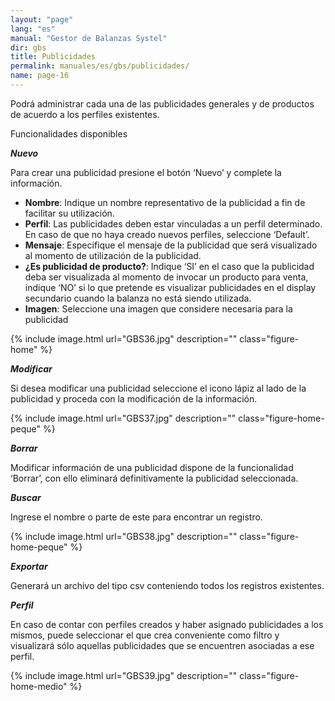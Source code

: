 ```yaml
---
layout: "page"
lang: "es"
manual: "Gestor de Balanzas Systel"
dir: gbs
title: Publicidades
permalink: manuales/es/gbs/publicidades/
name: page-16
---
```

Podrá administrar cada una de las publicidades generales y de productos de acuerdo a los perfiles existentes. 

Funcionalidades disponibles

***Nuevo***

Para crear una publicidad presione el botón ‘Nuevo’ y complete la información.

- **Nombre**: Indique un nombre representativo de la publicidad a fin de facilitar su utilización.
- **Perfil**: Las publicidades deben estar vinculadas a un perfil determinado. En caso de que no haya creado nuevos perfiles, seleccione ‘Default’.
- **Mensaje**: Especifique el mensaje de la publicidad que será visualizado al momento de utilización de la publicidad.
- **¿Es publicidad de producto?**: Indique ‘SI’ en el caso que la publicidad deba ser visualizada al momento de invocar un producto para venta, indique ‘NO’ si lo que pretende es visualizar publicidades en el display secundario cuando la balanza no está siendo utilizada.
- **Imagen**: Seleccione una imagen que considere necesaria para la publicidad

{% include image.html url="GBS36.jpg" description="" class="figure-home" %}

***Modificar***

Si desea modificar una publicidad seleccione el icono lápiz al lado de la publicidad y proceda con la modificación de la información. 

{% include image.html url="GBS37.jpg" description="" class="figure-home-peque" %}

***Borrar***

Modificar información de una publicidad dispone de la funcionalidad ‘Borrar’, con ello eliminará definitivamente la publicidad seleccionada.

***Buscar***

Ingrese el nombre o parte de este para encontrar un registro.

{% include image.html url="GBS38.jpg" description="" class="figure-home-peque" %}

***Exportar***

Generará un archivo del tipo csv conteniendo todos los registros existentes.

***Perfil***

En caso de contar con perfiles creados y haber asignado publicidades a los mismos, puede seleccionar el que crea conveniente como filtro y visualizará sólo aquellas publicidades que se encuentren asociadas a ese perfil.

{% include image.html url="GBS39.jpg" description="" class="figure-home-medio" %}



